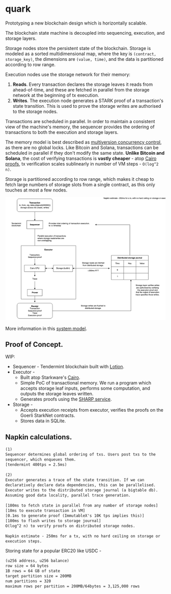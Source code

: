 quark
=====

Prototyping a new blockchain design which is horizontally scalable.

The blockchain state machine is decoupled into sequencing, execution, and storage layers.

Storage nodes store the persistent state of the blockchain. Storage is modeled as a sorted multidimensional map, where the key is `(contract, storage_key)`, the dimensions are `(value, time)`, and the data is partitioned according to row range.

Execution nodes use the storage network for their memory:

 1. **Reads**. Every transaction declares the storage leaves it reads from ahead-of-time, and these are fetched in parallel from the storage network at the beginning of tx execution. 
 2. **Writes**. The execution node generates a STARK proof of a transaction's state transition. This is used to prove the storage writes are authorised to the storage nodes. 

Transactions are scheduled in parallel. In order to maintain a consistent view of the machine's memory, the sequencer provides the ordering of transactions to both the execution and storage layers.

The memory model is best described as [multiversion concurrency control](https://en.wikipedia.org/wiki/Multiversion_concurrency_control), as there are no global locks. Like Bitcoin and Solana, transactions can be scheduled in parallel if they don't modify the same state. **Unlike Bitcoin and Solana**, the cost of verifying transactions is **vastly cheaper** - atop [Cairo proofs](https://twitter.com/liamzebedee/status/1516249413089636352), tx verification scales sublinearly in number of VM steps - `O(log^2 n)`.

Storage is partitioned according to row range, which makes it cheap to fetch large numbers of storage slots from a single contract, as this only touches at most a few nodes. 

![diagram](./resources/diagram.png)

More information in this [system model](https://viewer.diagrams.net/?tags=%7B%7D&highlight=0000ff&edit=_blank&layers=1&nav=1&title=Quark%20blockchain%20design#Uhttps%3A%2F%2Fdrive.google.com%2Fuc%3Fid%3D16K6Q2XHc31jMMdpi9XnMd2XxzX9BPKtQ%26export%3Ddownload).

## Proof of Concept.

WIP:

 * Sequencer - Tendermint blockchain built with [Lotion](https://lotionjs.com/).
 * Executor - 
   * Built atop Starkware's [Cairo](https://www.cairo-lang.org/).
   * Simple PoC of transactional memory. We run a program which accepts storage leaf inputs, performs some computation, and outputs the storage leaves written.
   * Generates proofs using the [SHARP service](https://www.cairo-lang.org/docs/sharp.html).
 * Storage - 
   * Accepts execution receipts from executor, verifies the proofs on the Goerli StarkNet contracts.
   * Stores data in SQLite.

## Napkin calculations.

```
(1) 
Sequencer determines global ordering of txs. Users post txs to the sequencer, which enqueues them. 
[tendermint 400tps = 2.5ms)

(2) 
Executor generates a trace of the state transition. If we can declaratively declare data dependencies, this can be parallelised. Executor writes to the distributed storage journal (a bigtable db).
Assuming good data locality, parallel trace generation.

[100ms to fetch state in parallel from any number of storage nodes]
[10ms to execute transaction in VM]
[0.1ms to generate proof (ImmutableX's 10K tps implies this)]
[100ms to flush writes to storage journal]
O(log^2 n) to verify proofs on distributed storage nodes.

Napkin estimate - 250ms for a tx, with no hard ceiling on storage or execution steps.
```

Storing state for a popular ERC20 like USDC -

```
(u256 address, u256 balance)
row size = 64 bytes
1B rows = 64 GB of state
target partition size = 200MB
num partitions = 320
maximum rows per partition = 200MB/64bytes = 3,125,000 rows
```